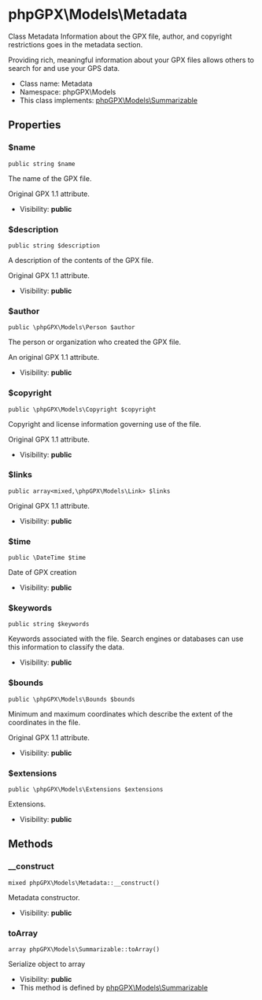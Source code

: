 phpGPX\Models\Metadata
===============

Class Metadata
Information about the GPX file, author, and copyright restrictions goes in the metadata section.

Providing rich, meaningful information about your GPX files allows others to search for and use your GPS data.


* Class name: Metadata
* Namespace: phpGPX\Models
* This class implements: [phpGPX\Models\Summarizable](phpGPX-Models-Summarizable.md)




Properties
----------


### $name

    public string $name

The name of the GPX file.

Original GPX 1.1 attribute.

* Visibility: **public**


### $description

    public string $description

A description of the contents of the GPX file.

Original GPX 1.1 attribute.

* Visibility: **public**


### $author

    public \phpGPX\Models\Person $author

The person or organization who created the GPX file.

An original GPX 1.1 attribute.

* Visibility: **public**


### $copyright

    public \phpGPX\Models\Copyright $copyright

Copyright and license information governing use of the file.

Original GPX 1.1 attribute.

* Visibility: **public**


### $links

    public array<mixed,\phpGPX\Models\Link> $links

Original GPX 1.1 attribute.



* Visibility: **public**


### $time

    public \DateTime $time

Date of GPX creation



* Visibility: **public**


### $keywords

    public string $keywords

Keywords associated with the file. Search engines or databases can use this information to classify the data.



* Visibility: **public**


### $bounds

    public \phpGPX\Models\Bounds $bounds

Minimum and maximum coordinates which describe the extent of the coordinates in the file.

Original GPX 1.1 attribute.

* Visibility: **public**


### $extensions

    public \phpGPX\Models\Extensions $extensions

Extensions.



* Visibility: **public**


Methods
-------


### __construct

    mixed phpGPX\Models\Metadata::__construct()

Metadata constructor.



* Visibility: **public**




### toArray

    array phpGPX\Models\Summarizable::toArray()

Serialize object to array



* Visibility: **public**
* This method is defined by [phpGPX\Models\Summarizable](phpGPX-Models-Summarizable.md)



